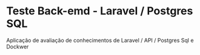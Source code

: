 # Teste Back-emd - Laravel / Postgres SQL
Aplicação de avaliação de conhecimentos de Laravel / API / Postgres Sql e Dockwer
